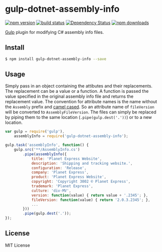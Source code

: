 # gulp-dotnet-assembly-info


[![npm version](http://img.shields.io/npm/v/gulp-dotnet-assembly-info.svg)](https://npmjs.org/package/gulp-dotnet-assembly-info) [![build status](http://img.shields.io/travis/mikeobrien/gulp-dotnet-assembly-info.svg)](https://travis-ci.org/mikeobrien/gulp-dotnet-assembly-info) [![Dependency Status](http://img.shields.io/david/mikeobrien/gulp-dotnet-assembly-info.svg)](https://david-dm.org/mikeobrien/gulp-dotnet-assembly-info) [![npm downloads](http://img.shields.io/npm/dm/gulp-dotnet-assembly-info.svg)](https://npmjs.org/package/gulp-dotnet-assembly-info)

[Gulp](http://gulpjs.com/) plugin for modifying C# assembly info files.

## Install

```bash
$ npm install gulp-dotnet-assembly-info --save
```

## Usage

Simply pass in an object containing the attibutes and their replacements. The replacement can be a value or a function. A function is passed the value specified in the original assembly info file and returns the replacement value. The convention for attribute names is the name without the `Assembly` prefix and [camel cased](http://en.wikipedia.org/wiki/CamelCase). So an attribute name of `fileVersion` will be converted to `AssemblyFileVersion`. The files can simply be replaced by piping them to the same location (`.pipe(gulp.dest('.'))`) or to a new location.

```js
var gulp = require('gulp'),
    assemblyInfo = require('gulp-dotnet-assembly-info');

gulp.task('assemblyInfo', function() {
    gulp.src('**/AssemblyInfo.cs')
        .pipe(assemblyInfo({
            title: 'Planet Express Website',
            description: 'Shipping and tracking website.', 
            configuration: 'Release', 
            company: 'Planet Express', 
            product: 'Planet Express Website', 
            copyright: 'Copyright 3002 © Planet Express', 
            trademark: 'Planet Express', 
            culture: 'div-MV',
            version: function(value) { return value + '.2345'; },
            fileVersion: function(value) { return '2.0.3.2345'; },
            ...
        }))
        .pipe(gulp.dest('.'));
});
```

## License
MIT License
